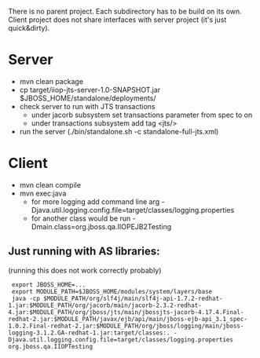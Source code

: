 
There is no parent project. Each subdirectory has to be build on its own.    
Client project does not share interfaces with server project (it's just quick&dirty).

Server
=======
- mvn clean package
- cp target/iiop-jts-server-1.0-SNAPSHOT.jar $JBOSS_HOME/standalone/deployments/
- check server to run with JTS transactions
  - under jacorb subsystem set transactions parameter from spec to on
  - under transactions subsystem add tag &lt;jts/&gt;
- run the server (./bin/standalone.sh -c standalone-full-jts.xml)

Client
=======
- mvn clean compile
- mvn exec:java 
  - for more logging add command line arg -Djava.util.logging.config.file=target/classes/logging.properties
  - for another class would be run -Dmain.class=org.jboss.qa.IIOPEJB2Testing


Just running with AS libraries:
-------------------------------
(running this does not work correctly probably)

     export JBOSS_HOME=...
     export MODULE_PATH=$JBOSS_HOME/modules/system/layers/base
     java -cp $MODULE_PATH/org/slf4j/main/slf4j-api-1.7.2-redhat-1.jar:$MODULE_PATH/org/jacorb/main/jacorb-2.3.2-redhat-4.jar:$MODULE_PATH/org/jboss/jts/main/jbossjts-jacorb-4.17.4.Final-redhat-2.jar:$MODULE_PATH/javax/ejb/api/main/jboss-ejb-api_3.1_spec-1.0.2.Final-redhat-2.jar:$MODULE_PATH/org/jboss/logging/main/jboss-logging-3.1.2.GA-redhat-1.jar:target/classes:. -Djava.util.logging.config.file=target/classes/logging.properties org.jboss.qa.IIOPTesting

